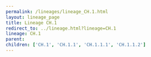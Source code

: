 ```yaml
---
permalink: /lineages/lineage_CH.1.html
layout: lineage_page
title: Lineage CH.1
redirect_to: ../lineage.html?lineage=CH.1
lineage: CH.1
parent: 
children: ['CH.1', 'CH.1.1', 'CH.1.1.1', 'CH.1.1.2']
---
```

